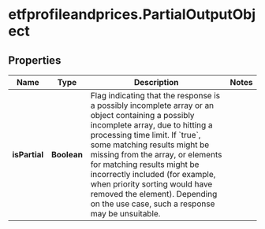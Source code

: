 # etfprofileandprices.PartialOutputObject

## Properties

Name | Type | Description | Notes
------------ | ------------- | ------------- | -------------
**isPartial** | **Boolean** | Flag indicating that the response is a possibly incomplete array or an object containing a possibly incomplete array, due to hitting a processing time limit. If &#x60;true&#x60;, some matching results might be missing from the array, or elements for matching results might be incorrectly included (for example, when priority sorting would have removed the element). Depending on the use case, such a response may be unsuitable. | 


